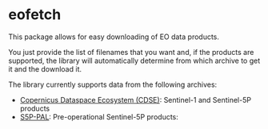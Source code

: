# eofetch

This package allows for easy downloading of EO data products.

You just provide the list of filenames that you want and, if the products are supported,
the library will automatically determine from which archive to get it and the download it.

The library currently supports data from the following archives:

- [Copernicus Dataspace Ecosystem (CDSE)](https://dataspace.copernicus.eu): Sentinel-1 and Sentinel-5P products
- [S5P-PAL](https://data-portal.s5p-pal.com): Pre-operational Sentinel-5P products: 

